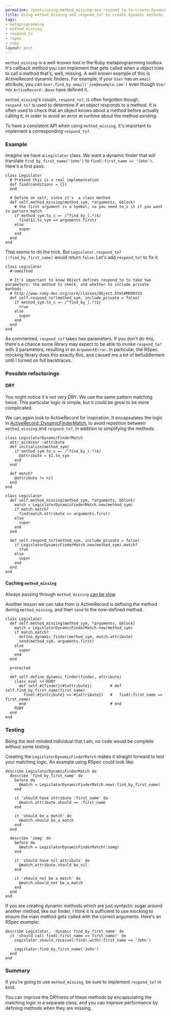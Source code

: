 ```yaml
--- 
permalink: /posts/using-method_missing-and-respond_to-to-create-dynamic-methods.html
title: Using method_missing and respond_to? to create dynamic methods
tags: 
- metaprogramming
- method_missing
- respond_to
- rspec
- ruby
layout: post
---
```

`method_missing` is a well-known tool in the Ruby metaprogramming toolbox. It's callback method you can implement that gets called when a object tries to call a method that's, well, missing. A well known example of this is ActiveRecord dynamic finders. For example, if your `User` has an `email` attribute, you can `User.find_by_email('joe@example.com')` even though `User` nor `ActiveRecord::Base` have defined it.

`method_missing`'s cousin, `respond_to?`, is often forgotten though. `respond_to?` is used to determine if an object responds to a method. It is often used to check that an object knows about a method before actually calling it, in order to avoid an error at runtime about the method existing.

To have a consistent API when using `method_missing`, it's important to implement a corresponding `respond_to?`.

### Example

Imagine we have a `Legislator` class. We want a dynamic finder that will translate `find_by_first_name('John')` to `find(:first_name => 'John')`. Here's a first pass:

<pre><code class="ruby">class Legislator
  # Pretend this is a real implementation
  def find(conditions = {})
  end
  
  # Define on self, since it's  a class method
  def self.method_missing(method_sym, *arguments, &amp;block)
    # the first argument is a Symbol, so you need to_s it if you want to pattern match
    if method_sym.to_s =~ /^find_by_(.*)$/
      find($1.to_sym =&gt; arguments.first)
    else
      super
    end
  end
end</code></pre>

That seems to do the trick. But `Legislator.respond_to?(:find_by_first_name)` would return `false`. Let's add `respond_to?` to fix it.

<pre><code class="ruby">class Legislator
  # ommitted
  
  # It's important to know Object defines respond_to to take two parameters: the method to check, and whether to include private methods
  # http://www.ruby-doc.org/core/classes/Object.html#M000333
  def self.respond_to?(method_sym, include_private = false)
    if method_sym.to_s =~ /^find_by_(.*)$/
      true
    else
      super
    end
  end
end</code></pre>
    
As commented, `respond_to?` takes two parameters. If you don't do this, there's a chance some library may expect to be able to invoke `respond_to?` with 2 parameters, resulting in an `ArgumentError`. In particular, the RSpec mocking library does this exactly this, and caused me a bit of befuddlement until I turned on full backtraces.

### Possible refactorings

#### DRY

You might notice it's not very DRY. We use the same pattern matching twice. This particular logic is simple, but it could be grow to be more complicated.

We can again look to ActiveRecord for inspiration. It encapsulates the logic in [ActiveRecord::DynamicFinderMatch](http://api.rubyonrails.org/classes/ActiveRecord/DynamicFinderMatch.html), to avoid repetition between `method_missing` and `respond_to?`, in addition to simplifying the methods.


<pre><code class="ruby">class LegislatorDynamicFinderMatch
  attr_accessor :attribute
  def initialize(method_sym)
    if method_sym.to_s =~ /^find_by_(.*)$/
      @attribute = $1.to_sym
    end
  end
  
  def match?
    @attribute != nil
  end
end

class Legislator
  def self.method_missing(method_sym, *arguments, &amp;block)
    match = LegislatorDynamicFinderMatch.new(method_sym)
    if match.match?
      find(match.attribute =&gt; arguments.first)
    else
      super
    end
  end
  
  def self.respond_to?(method_sym, include_private = false)
    if LegislatorDynamicFinderMatch.new(method_sym).match?
      true
    else
      super
    end
  end
end</code></pre>

#### Caching `method_missing`

Always passing through `method_missing` [can be slow](http://www.jroller.com/dscataglini/entry/speeding_up_method_missing).

Another lesson we can take from is ActiveRecord is defining the method during `method_missing`, and then `send` to the now-defined method.

<pre><code class="ruby">class Legislator    
  def self.method_missing(method_sym, *arguments, &amp;block)
    match = LegislatorDynamicFinderMatch.new(method_sym)
    if match.match?
      define_dynamic_finder(method_sym, match.attribute)
      send(method_sym, arguments.first)
    else
      super
    end
  end
  
  protected
  
  def self.define_dynamic_finder(finder, attribute)
    class_eval &lt;&lt;-RUBY
      def self.#{finder}(#{attribute})        # def self.find_by_first_name(first_name)
        find(:#{attribute} =&gt; #{attribute})   #   find(:first_name =&gt; first_name)
      end                                     # end
    RUBY
  end
end</code></pre>

### Testing

Being the test-minded individual that I am, no code would be complete without some testing.

Creating the `LegislatorDynamicFinderMatch` makes it straight forward to test your matching logic. An example using RSpec could look like:

<pre><code class="ruby">describe LegislatorDynamicFinderMatch do
  describe 'find_by_first_name' do
    before do
      @match = LegislatorDynamicFinderMatch.new(:find_by_first_name)
    end
      
    it 'should have attribute :first_name' do
      @match.attribute.should == :first_name
    end
    
    it 'should be a match' do
      @match.should be_a_match
    end
  end
  
  describe 'zomg' do
    before do
      @match = LegislatorDynamicFinderMatch(:zomg)
    end
    
    it 'should have nil attribute' do
      @match.attribute.should be_nil
    end
    
    it 'should not be a match' do
      @match.should_not be_a_match
    end
  end
end</code></pre>

If you are creating dynamic methods which are just syntactic sugar around another method, like our finder, I think it is sufficient to use mocking to ensure the main method gets called with the correct arguments. Here's an RSpec example:

<pre><code class="ruby">describe Legislator, 'dynamic find_by_first_name' do
  it 'should call find(:first_name =&gt; first_name)' do
    Legislator.should_receive(:find).with(:first_name =&gt; 'John')
    
    Legislator.find_by_first_name('John')
  end
end</code></pre>

### Summary

If you're going to use `method_missing`, be sure to implement `respond_to?` in kind.

You can improve the DRYness of these methods by encapsulating the matching logic in a separate class, and you can improve performance by defining methods when they are missing.

